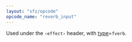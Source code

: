 ```yaml
---
layout: "sfz/opcode"
opcode_name: "reverb_input"
---
```

Used under the `‹effect›` header, with [type]=`fverb`.

[type]: type#fverb

